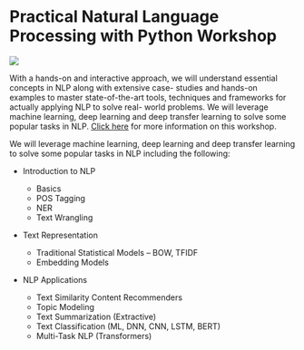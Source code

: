 # Practical Natural Language Processing with Python Workshop

[![](https://i.imgur.com/OiUhXNG.png)](https://www.linkedin.com/in/dipanzan)

With a hands-on and interactive approach, we will understand essential concepts in NLP along with extensive case- studies and hands-on examples to master state-of-the-art tools, techniques and frameworks for actually applying NLP to solve real- world problems. We will leverage machine learning, deep learning and deep transfer learning to solve some popular tasks in NLP. [Click here](https://www.wurreka.com/ict/virtual-conference/aiml/session/practical-natural-language-processing-with-python-workshop) for more information on this workshop.

We will leverage machine learning, deep learning and deep transfer learning to solve some popular tasks in NLP including the following:

- Introduction to NLP
    - Basics
    - POS Tagging
    - NER
    - Text Wrangling
    
 - Text Representation
    - Traditional Statistical Models – BOW, TFIDF
    - Embedding Models
    
- NLP Applications
    - Text Similarity Content Recommenders
    - Topic Modeling
    - Text Summarization (Extractive)
    - Text Classification (ML, DNN, CNN, LSTM, BERT)
    - Multi-Task NLP (Transformers)
